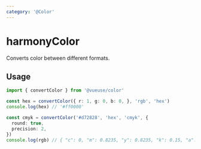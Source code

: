 ```yaml
---
category: '@Color'
---
```


# harmonyColor

Converts color between different formats.

## Usage

```ts
import { convertColor } from '@vueuse/color'

const hex = convertColor({ r: 1, g: 0, b: 0, }, 'rgb', 'hex')
console.log(hex) // '#ff0000'

const cmyk = convertColor('#d72828', 'hex', 'cmyk', {
  round: true,
  precision: 2,
})
console.log(rgb) // { "c": 0, "m": 0.8235, "y": 0.8235, "k": 0.15, "a": 1 }
```
